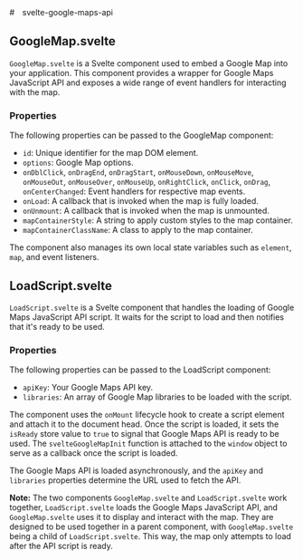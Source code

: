 #　svelte-google-maps-api

## GoogleMap.svelte

`GoogleMap.svelte` is a Svelte component used to embed a Google Map into your application. This component provides a wrapper for Google Maps JavaScript API and exposes a wide range of event handlers for interacting with the map.

### Properties

The following properties can be passed to the GoogleMap component:

- `id`: Unique identifier for the map DOM element.
- `options`: Google Map options.
- `onDblClick`, `onDragEnd`, `onDragStart`, `onMouseDown`, `onMouseMove`, `onMouseOut`, `onMouseOver`, `onMouseUp`, `onRightClick`, `onClick`, `onDrag`, `onCenterChanged`: Event handlers for respective map events.
- `onLoad`: A callback that is invoked when the map is fully loaded.
- `onUnmount`: A callback that is invoked when the map is unmounted.
- `mapContainerStyle`: A string to apply custom styles to the map container.
- `mapContainerClassName`: A class to apply to the map container.

The component also manages its own local state variables such as `element`, `map`, and event listeners.

## LoadScript.svelte

`LoadScript.svelte` is a Svelte component that handles the loading of Google Maps JavaScript API script. It waits for the script to load and then notifies that it's ready to be used.

### Properties

The following properties can be passed to the LoadScript component:

- `apiKey`: Your Google Maps API key.
- `libraries`: An array of Google Map libraries to be loaded with the script.

The component uses the `onMount` lifecycle hook to create a script element and attach it to the document head. Once the script is loaded, it sets the `isReady` store value to `true` to signal that Google Maps API is ready to be used. The `svelteGoogleMapInit` function is attached to the `window` object to serve as a callback once the script is loaded.

The Google Maps API is loaded asynchronously, and the `apiKey` and `libraries` properties determine the URL used to fetch the API.

**Note:** The two components `GoogleMap.svelte` and `LoadScript.svelte` work together, `LoadScript.svelte` loads the Google Maps JavaScript API, and `GoogleMap.svelte` uses it to display and interact with the map. They are designed to be used together in a parent component, with `GoogleMap.svelte` being a child of `LoadScript.svelte`. This way, the map only attempts to load after the API script is ready.